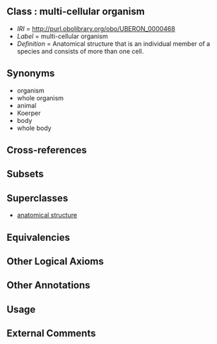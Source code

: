 
## Class : multi-cellular organism

 * *IRI* = http://purl.obolibrary.org/obo/UBERON_0000468
 * *Label* = multi-cellular organism
 * *Definition* = Anatomical structure that is an individual member of a species and consists of more than one cell.

## Synonyms

 * organism
 * whole organism
 * animal
 * Koerper
 * body
 * whole body

## Cross-references


## Subsets


## Superclasses

 * [anatomical structure](../../UBERON/61/UBERON_0000061.md)

## Equivalencies


## Other Logical Axioms


## Other Annotations


## Usage


## External Comments

